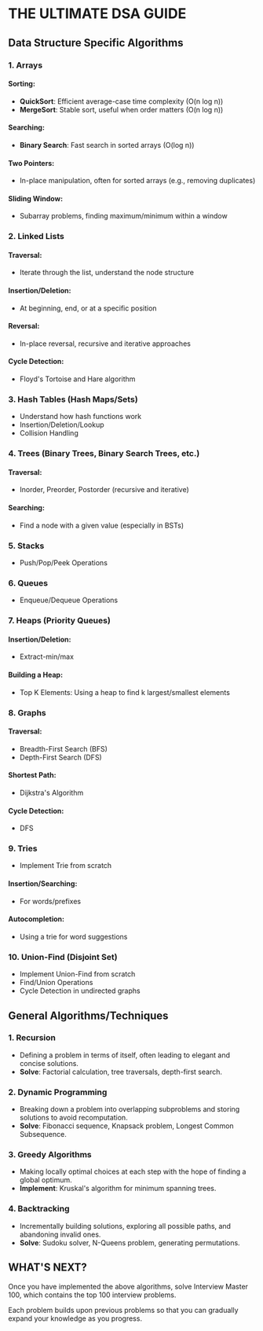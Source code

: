 # THE ULTIMATE DSA GUIDE

## Data Structure Specific Algorithms

### 1. Arrays

#### Sorting:
- **QuickSort**: Efficient average-case time complexity (O(n log n))
- **MergeSort**: Stable sort, useful when order matters (O(n log n))

#### Searching:
- **Binary Search**: Fast search in sorted arrays (O(log n))

#### Two Pointers:
- In-place manipulation, often for sorted arrays (e.g., removing duplicates)

#### Sliding Window:
- Subarray problems, finding maximum/minimum within a window

### 2. Linked Lists

#### Traversal:
- Iterate through the list, understand the node structure

#### Insertion/Deletion:
- At beginning, end, or at a specific position

#### Reversal:
- In-place reversal, recursive and iterative approaches

#### Cycle Detection:
- Floyd's Tortoise and Hare algorithm

### 3. Hash Tables (Hash Maps/Sets)
- Understand how hash functions work
- Insertion/Deletion/Lookup
- Collision Handling

### 4. Trees (Binary Trees, Binary Search Trees, etc.)

#### Traversal:
- Inorder, Preorder, Postorder (recursive and iterative)

#### Searching:
- Find a node with a given value (especially in BSTs)

### 5. Stacks
- Push/Pop/Peek Operations

### 6. Queues
- Enqueue/Dequeue Operations

### 7. Heaps (Priority Queues)

#### Insertion/Deletion:
- Extract-min/max

#### Building a Heap:
- Top K Elements: Using a heap to find k largest/smallest elements

### 8. Graphs

#### Traversal:
- Breadth-First Search (BFS)
- Depth-First Search (DFS)

#### Shortest Path:
- Dijkstra's Algorithm

#### Cycle Detection:
- DFS

### 9. Tries
- Implement Trie from scratch

#### Insertion/Searching:
- For words/prefixes

#### Autocompletion:
- Using a trie for word suggestions

### 10. Union-Find (Disjoint Set)
- Implement Union-Find from scratch
- Find/Union Operations
- Cycle Detection in undirected graphs

## General Algorithms/Techniques

### 1. Recursion
- Defining a problem in terms of itself, often leading to elegant and concise solutions.
- **Solve**: Factorial calculation, tree traversals, depth-first search.

### 2. Dynamic Programming
- Breaking down a problem into overlapping subproblems and storing solutions to avoid recomputation.
- **Solve**: Fibonacci sequence, Knapsack problem, Longest Common Subsequence.

### 3. Greedy Algorithms
- Making locally optimal choices at each step with the hope of finding a global optimum.
- **Implement**: Kruskal's algorithm for minimum spanning trees.

### 4. Backtracking
- Incrementally building solutions, exploring all possible paths, and abandoning invalid ones.
- **Solve**: Sudoku solver, N-Queens problem, generating permutations.

## WHAT'S NEXT?
Once you have implemented the above algorithms, solve Interview Master 100, which contains the top 100 interview problems.

Each problem builds upon previous problems so that you can gradually expand your knowledge as you progress.

